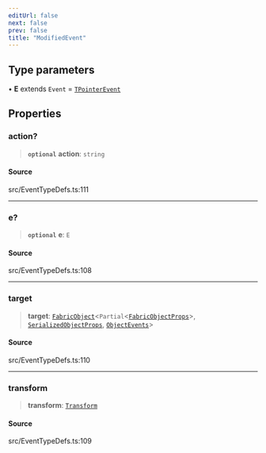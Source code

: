 ```yaml
---
editUrl: false
next: false
prev: false
title: "ModifiedEvent"
---
```


## Type parameters

• **E** extends `Event` = [`TPointerEvent`](../type-aliases/TPointerEvent.md)

## Properties

### action?

> **`optional`** **action**: `string`

#### Source

src/EventTypeDefs.ts:111

***

### e?

> **`optional`** **e**: `E`

#### Source

src/EventTypeDefs.ts:108

***

### target

> **target**: [`FabricObject`](../classes/FabricObject.md)\<`Partial`\<[`FabricObjectProps`](FabricObjectProps.md)\>, [`SerializedObjectProps`](SerializedObjectProps.md), [`ObjectEvents`](ObjectEvents.md)\>

#### Source

src/EventTypeDefs.ts:110

***

### transform

> **transform**: [`Transform`](../type-aliases/Transform.md)

#### Source

src/EventTypeDefs.ts:109
